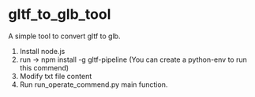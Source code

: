 # gltf_to_glb_tool
A simple tool to convert gltf to glb.

1. Install node.js
2. run -> npm install -g gltf-pipeline (You can create a python-env to run this commend)
3. Modify txt file content
4. Run run_operate_commend.py main function.
